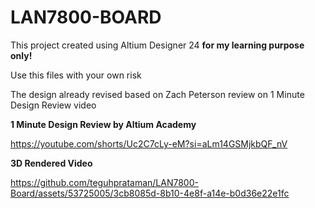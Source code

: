 # LAN7800-BOARD

This project created using Altium Designer 24 **for my learning purpose only!**

Use this files with your own risk

The design already revised based on Zach Peterson review on 1 Minute Design Review video

**1 Minute Design Review by Altium Academy**

https://youtube.com/shorts/Uc2C7cLy-eM?si=aLm14GSMjkbQF_nV

**3D Rendered Video**

https://github.com/teguhprataman/LAN7800-Board/assets/53725005/3cb8085d-8b10-4e8f-a14e-b0d36e22e1fc



